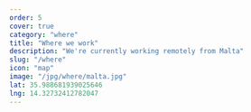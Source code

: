```yaml
---
order: 5
cover: true
category: "where"
title: "Where we work"
description: "We're currently working remotely from Malta"
slug: "/where"
icon: "map"
image: "/jpg/where/malta.jpg"
lat: 35.988681939025646
lng: 14.32732412782047
---
```

